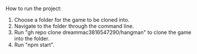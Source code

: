 How to run the project:

1. Choose a folder for the game to be cloned into.
2. Navigate to the folder through the command line.
3. Run "gh repo clone dreammac3816547290/hangman" to clone the game into the folder.
4. Run "npm start".
